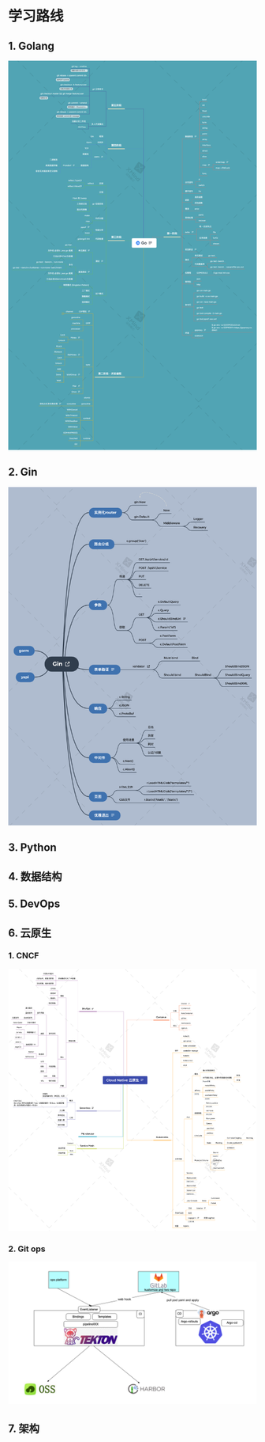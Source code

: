 # 学习路线

## 1. Golang

![Go](./imgs/Go.png)



## 2. Gin

![Gin](./imgs/Gin.png)

## 3. Python



## 4. 数据结构



## 5. DevOps 



## 6. 云原生 

### 1. CNCF

![](imgs/Cloud%20Native%20%E4%BA%91%E5%8E%9F%E7%94%9F.png)



### 2. Git ops

![image-20210901075501217](imgs/image-20210901075501217.png)



## 7. 架构

